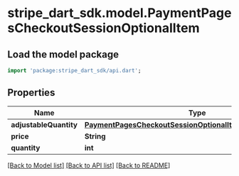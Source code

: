 # stripe_dart_sdk.model.PaymentPagesCheckoutSessionOptionalItem

## Load the model package
```dart
import 'package:stripe_dart_sdk/api.dart';
```

## Properties
Name | Type | Description | Notes
------------ | ------------- | ------------- | -------------
**adjustableQuantity** | [**PaymentPagesCheckoutSessionOptionalItemAdjustableQuantity**](PaymentPagesCheckoutSessionOptionalItemAdjustableQuantity.md) |  | [optional] 
**price** | **String** |  | 
**quantity** | **int** |  | 

[[Back to Model list]](../README.md#documentation-for-models) [[Back to API list]](../README.md#documentation-for-api-endpoints) [[Back to README]](../README.md)


